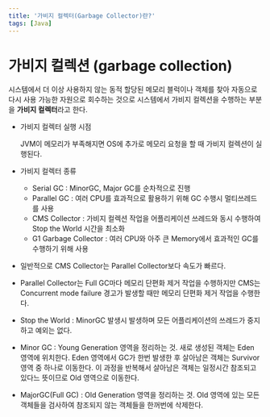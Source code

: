 ```yaml
---
title: '가비지 컬렉터(Garbage Collector)란?'
tags: [Java]
---
```


# 가비지 컬렉션 (garbage collection)

시스템에서 더 이상 사용하지 않는 동적 할당된 메모리 블럭이나 객체를 찾아 자동으로 다시 사용 가능한 자원으로 회수하는 것으로 시스템에서 가비지 컬렉션을 수행하는 부분을 **가비지 컬렉터**라고 한다.

- 가비지 컬렉터 실행 시점

  JVM이 메모리가 부족해지면 OS에 추가로 메모리 요청을 할 때 가비지 컬렉션이 실행된다.

- 가비지 컬렉터 종류

  - Serial GC : MinorGC, Major GC를 순차적으로 진행
  - Parallel GC : 여러 CPU를 효과적으로 활용하기 위해 GC 수행시 멀티쓰레드를 사용
  - CMS Collector : 가비지 컬렉션 작업을 어플리케이션 쓰레드와 동시 수행하여 Stop the World 시간을 최소화
  - G1 Garbage Collector : 여러 CPU와 아주 큰 Memory에서 효과적인 GC를 수행하기 위해 사용

- 일반적으로 CMS Collector는 Parallel Collector보다 속도가 빠르다.
- Parallel Collector는 Full GC마다 메모리 단편화 제거 작업을 수행하지만 CMS는 Concurrent mode failure 경고가 발생할 때만 메모리 단편화 제거 작업을 수행한다.
- Stop the World : MinorGC 발생시 발생하며 모든 어플리케이션의 쓰레드가 중지하고 예외는 없다.
- Minor GC : Young Generation 영역을 정리하는 것. 새로 생성된 객체는 Eden 영역에 위치한다. Eden 영역에서 GC가 한번 발생한 후 살아남은 객체는 Survivor 영역 중 하나로 이동한다. 이 과정을 반복해서 살아남은 객체는 일정시간 참조되고 있다느 뜻이므로 Old 영역으로 이동한다.
- MajorGC(Full GC) : Old Generation 영역을 정리하는 것. Old 영역에 있는 모든 객체들을 검사하여 참조되지 않는 객체들을 한꺼번에 삭제한다.
